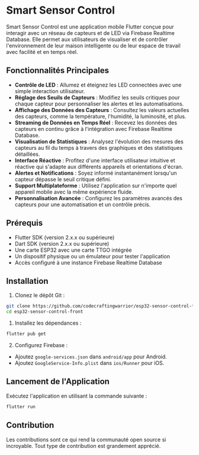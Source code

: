 # Smart Sensor Control

Smart Sensor Control est une application mobile Flutter conçue pour interagir avec un réseau de capteurs et de LED via Firebase Realtime Database. Elle permet aux utilisateurs de visualiser et de contrôler l'environnement de leur maison intelligente ou de leur espace de travail avec facilité et en temps réel.

## Fonctionnalités Principales

- **Contrôle de LED** : Allumez et éteignez les LED connectées avec une simple interaction utilisateur.
- **Réglage des Seuils de Capteurs** : Modifiez les seuils critiques pour chaque capteur pour personnaliser les alertes et les automatisations.
- **Affichage des Données des Capteurs** : Consultez les valeurs actuelles des capteurs, comme la température, l'humidité, la luminosité, et plus.
- **Streaming de Données en Temps Réel** : Recevez les données des capteurs en continu grâce à l'intégration avec Firebase Realtime Database.
- **Visualisation de Statistiques** : Analysez l'évolution des mesures des capteurs au fil du temps à travers des graphiques et des statistiques détaillées.
- **Interface Réactive** : Profitez d'une interface utilisateur intuitive et réactive qui s'adapte aux différents appareils et orientations d'écran.
- **Alertes et Notifications** : Soyez informé instantanément lorsqu'un capteur dépasse le seuil critique défini.
- **Support Multiplateforme** : Utilisez l'application sur n'importe quel appareil mobile avec la même expérience fluide.
- **Personnalisation Avancée** : Configurez les paramètres avancés des capteurs pour une automatisation et un contrôle précis.

## Prérequis

- Flutter SDK (version 2.x.x ou supérieure)
- Dart SDK (version 2.x.x ou supérieure)
- Une carte ESP32 avec une carte TTGO intégrée
- Un dispositif physique ou un émulateur pour tester l'application
- Accès configuré à une instance Firebase Realtime Database

## Installation

1. Clonez le dépôt Git :
```sh
git clone https://github.com/codecraftingwarrior/esp32-sensor-control-front.git
cd esp32-sensor-control-front
```

1. Installez les dépendances :

```sh
flutter pub get
```

2. Configurez Firebase :

- Ajoutez `google-services.json` dans `android/app` pour Android.
- Ajoutez `GoogleService-Info.plist` dans `ios/Runner` pour iOS.

## Lancement de l'Application

Exécutez l'application en utilisant la commande suivante :

```sh
flutter run
```

## Contribution
Les contributions sont ce qui rend la communauté open source si incroyable. Tout type de contribution est grandement apprécié.
